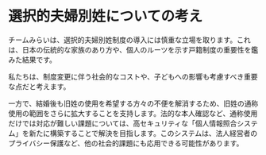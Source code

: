 # 選択的夫婦別姓についての考え

チームみらいは、選択的夫婦別姓制度の導入には慎重な立場を取ります。これは、日本の伝統的な家族のあり方や、個人のルーツを示す戸籍制度の重要性を鑑みた結果です。

私たちは、制度変更に伴う社会的なコストや、子どもへの影響も考慮すべき重要な点だと考えます。

一方で、結婚後も旧姓の使用を希望する方々の不便を解消するため、旧姓の通称使用の範囲をさらに拡大することを支持します。法的な本人確認など、通称使用だけでは対応が難しい課題については、高セキュリティな「個人情報照合システム」を新たに構築することで解決を目指します。このシステムは、法人経営者のプライバシー保護など、他の社会的課題にも応用できる可能性があります。